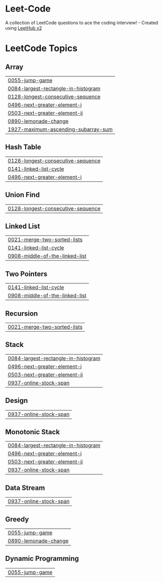# Leet-Code
A collection of LeetCode questions to ace the coding interview! - Created using [LeetHub v2](https://github.com/arunbhardwaj/LeetHub-2.0)

<!---LeetCode Topics Start-->
# LeetCode Topics
## Array
|  |
| ------- |
| [0055-jump-game](https://github.com/GadhiyaVrund/Leet-Code/tree/master/0055-jump-game) |
| [0084-largest-rectangle-in-histogram](https://github.com/GadhiyaVrund/Leet-Code/tree/master/0084-largest-rectangle-in-histogram) |
| [0128-longest-consecutive-sequence](https://github.com/GadhiyaVrund/Leet-Code/tree/master/0128-longest-consecutive-sequence) |
| [0496-next-greater-element-i](https://github.com/GadhiyaVrund/Leet-Code/tree/master/0496-next-greater-element-i) |
| [0503-next-greater-element-ii](https://github.com/GadhiyaVrund/Leet-Code/tree/master/0503-next-greater-element-ii) |
| [0890-lemonade-change](https://github.com/GadhiyaVrund/Leet-Code/tree/master/0890-lemonade-change) |
| [1927-maximum-ascending-subarray-sum](https://github.com/GadhiyaVrund/Leet-Code/tree/master/1927-maximum-ascending-subarray-sum) |
## Hash Table
|  |
| ------- |
| [0128-longest-consecutive-sequence](https://github.com/GadhiyaVrund/Leet-Code/tree/master/0128-longest-consecutive-sequence) |
| [0141-linked-list-cycle](https://github.com/GadhiyaVrund/Leet-Code/tree/master/0141-linked-list-cycle) |
| [0496-next-greater-element-i](https://github.com/GadhiyaVrund/Leet-Code/tree/master/0496-next-greater-element-i) |
## Union Find
|  |
| ------- |
| [0128-longest-consecutive-sequence](https://github.com/GadhiyaVrund/Leet-Code/tree/master/0128-longest-consecutive-sequence) |
## Linked List
|  |
| ------- |
| [0021-merge-two-sorted-lists](https://github.com/GadhiyaVrund/Leet-Code/tree/master/0021-merge-two-sorted-lists) |
| [0141-linked-list-cycle](https://github.com/GadhiyaVrund/Leet-Code/tree/master/0141-linked-list-cycle) |
| [0908-middle-of-the-linked-list](https://github.com/GadhiyaVrund/Leet-Code/tree/master/0908-middle-of-the-linked-list) |
## Two Pointers
|  |
| ------- |
| [0141-linked-list-cycle](https://github.com/GadhiyaVrund/Leet-Code/tree/master/0141-linked-list-cycle) |
| [0908-middle-of-the-linked-list](https://github.com/GadhiyaVrund/Leet-Code/tree/master/0908-middle-of-the-linked-list) |
## Recursion
|  |
| ------- |
| [0021-merge-two-sorted-lists](https://github.com/GadhiyaVrund/Leet-Code/tree/master/0021-merge-two-sorted-lists) |
## Stack
|  |
| ------- |
| [0084-largest-rectangle-in-histogram](https://github.com/GadhiyaVrund/Leet-Code/tree/master/0084-largest-rectangle-in-histogram) |
| [0496-next-greater-element-i](https://github.com/GadhiyaVrund/Leet-Code/tree/master/0496-next-greater-element-i) |
| [0503-next-greater-element-ii](https://github.com/GadhiyaVrund/Leet-Code/tree/master/0503-next-greater-element-ii) |
| [0937-online-stock-span](https://github.com/GadhiyaVrund/Leet-Code/tree/master/0937-online-stock-span) |
## Design
|  |
| ------- |
| [0937-online-stock-span](https://github.com/GadhiyaVrund/Leet-Code/tree/master/0937-online-stock-span) |
## Monotonic Stack
|  |
| ------- |
| [0084-largest-rectangle-in-histogram](https://github.com/GadhiyaVrund/Leet-Code/tree/master/0084-largest-rectangle-in-histogram) |
| [0496-next-greater-element-i](https://github.com/GadhiyaVrund/Leet-Code/tree/master/0496-next-greater-element-i) |
| [0503-next-greater-element-ii](https://github.com/GadhiyaVrund/Leet-Code/tree/master/0503-next-greater-element-ii) |
| [0937-online-stock-span](https://github.com/GadhiyaVrund/Leet-Code/tree/master/0937-online-stock-span) |
## Data Stream
|  |
| ------- |
| [0937-online-stock-span](https://github.com/GadhiyaVrund/Leet-Code/tree/master/0937-online-stock-span) |
## Greedy
|  |
| ------- |
| [0055-jump-game](https://github.com/GadhiyaVrund/Leet-Code/tree/master/0055-jump-game) |
| [0890-lemonade-change](https://github.com/GadhiyaVrund/Leet-Code/tree/master/0890-lemonade-change) |
## Dynamic Programming
|  |
| ------- |
| [0055-jump-game](https://github.com/GadhiyaVrund/Leet-Code/tree/master/0055-jump-game) |
<!---LeetCode Topics End-->